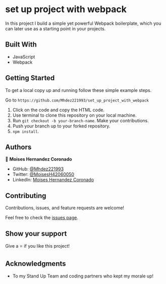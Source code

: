 # set up project with webpack
In this project l build a simple yet powerful Webpack boilerplate, which you can later use as a starting point in your projects.



## Built With

- JavaScript
- Webpack

## Getting Started

To get a local copy up and running follow these simple example steps.

Go to `https://github.com/Mhdez221993/set_up_project_with_webpack`

1. Click on the code and copy the HTML code.
2. Use terminal to clone this repository on your local machine.
3. Run <code>git checkout -b your-branch-name</code>. Make your contributions.
4. Push your branch up to your forked repository.
5. `npm install`.



## Authors


👤 **Moises Hernandez Coronado**

- GitHub: [@Mhdez221993](https://github.com/Mhdez221993)
- Twitter: [@MoisesH42060050](https://twitter.com/MoisesH42060050)
- LinkedIn: [Moises Hernandez Coronado](https://www.linkedin.com/in/moises-hernandez-9bbb17145/)


## Contributing

Contributions, issues, and feature requests are welcome!

Feel free to check the [issues page](https://github.com/Mhdez221993/set_up_project_with_webpack/issues).

## Show your support

Give a ⭐️ if you like this project!

## Acknowledgments

- To my Stand Up Team and coding partners who kept my morale up!
